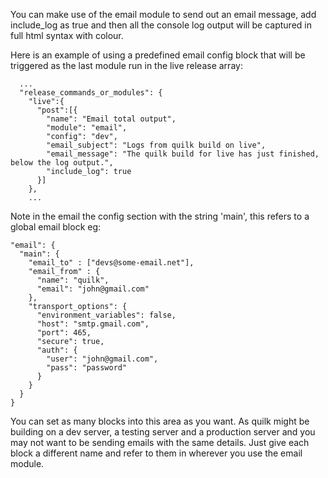 You can make use of the email module to send out an email message, add include_log as true and then all the console log output will be captured in full html syntax with colour. 

Here is an example of using a predefined email config block that will be triggered as the last module run in the live release array:
```
  ...
  "release_commands_or_modules": {
    "live":{
      "post":[{
        "name": "Email total output",
        "module": "email",
        "config": "dev",
        "email_subject": "Logs from quilk build on live",
        "email_message": "The quilk build for live has just finished, below the log output.",
        "include_log": true
      }]
    },
    ...
```

Note in the email the config section with the string 'main', this refers to a global email block eg:
  ```
  "email": {
    "main": {
      "email_to" : ["devs@some-email.net"],
      "email_from" : {
        "name": "quilk",
        "email": "john@gmail.com"
      },
      "transport_options": {
        "environment_variables": false,
        "host": "smtp.gmail.com",
        "port": 465,
        "secure": true,
        "auth": {
          "user": "john@gmail.com",
          "pass": "password"
        }
      }
    }
  }
  ```

You can set as many blocks into this area as you want. As quilk might be building on a dev server, a testing server and a production server and you may not want to be sending emails with the same details. Just give each block a different name and refer to them in wherever you use the email module.